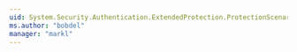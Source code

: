 ```yaml
---
uid: System.Security.Authentication.ExtendedProtection.ProtectionScenario
ms.author: "bobdel"
manager: "markl"
---
```

